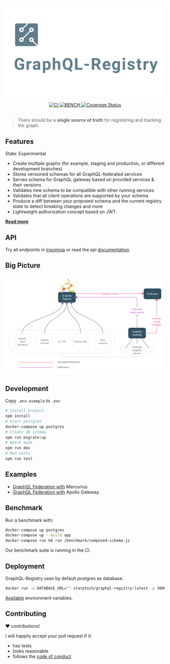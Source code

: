 <div align="center">
  <img src="./docs/logo.png" alt="graphql-registry" width="550" />
</div>

<br>

<div align="center">
  <a href="https://github.com/StarpTech/graphql-registry/actions?query=workflow%3ACI">
    <img src="https://github.com/StarpTech/graphql-registry/actions/workflows/ci.yml/badge.svg" alt="CI" />
  </a>
  <a href="https://github.com/StarpTech/graphql-registry/actions?query=workflow%3ABENCH">
    <img src="https://github.com/StarpTech/graphql-registry/actions/workflows/bench.yml/badge.svg" alt="BENCH" />
  </a>
  <a href='https://coveralls.io/github/StarpTech/graphql-registry?branch=main'><img src='https://coveralls.io/repos/github/StarpTech/graphql-registry/badge.svg?branch=main' alt='Coverage Status' /></a>
</div>

<br/>

> There should be a **single source of truth** for registering and tracking the graph.

## Features

State: Experimental

- Create multiple graphs (for example, staging and production, or different development branches)
- Stores versioned schemas for all GraphQL-federated services
- Serves schema for GraphQL gateway based on provided services & their versions
- Validates new schema to be compatible with other running services
- Validates that all client operations are supported by your schema
- Produce a diff between your proposed schema and the current registry state to detect breaking changes and more
- Lightweight authorization concept based on JWT.

[**Read more**](https://principledgraphql.com/integrity#3-track-the-schema-in-a-registry)

## API

Try all endpoints in [insomnia](https://insomnia.rest/run/?label=GraphQL%20Registry&uri=https%3A%2F%2Fraw.githubusercontent.com%2FStarpTech%2Fgraphql-registry%2Fmain%2Finsomnia.json) or read the api [documentation](./docs/api.md).

## Big Picture

<div align="center">
  <img src="./docs/usecases-02.png" alt="graphql-registry" />
</div>

## Development

Copy `.env.example` to `.env`

```sh
# Install project
npm install
# Start postgres
docker-compose up postgres
# Create db schema
npm run migrate:up
# Watch mode
npm run dev
# Run tests
npm run test
```

## Examples

- [GraphQL Federation with](./examples/mercurius-federation) Mercurius.
- [GraphQL Federation with](./examples/apollo-federation) Apollo Gateway.

## Benchmark

Run a benchmark with:

```sh
docker-compose up postgres
docker-compose up --build app
docker-compose run k6 run /benchmark/composed-schema.js
```

Our benchmark suite is running in the CI.

## Deployment

GraphQL-Registry uses by default postgres as database.

```sh
docker run -e DATABASE_URL="" starptech/graphql-registry:latest -p 3000:3000
```

[Available](/src/core/env.schema.ts) environment variables.

## Contributing

❤️ contributions!

I will happily accept your pull request if it:

- has tests
- looks reasonable
- follows the [code of conduct](./CODE_OF_CONDUCT.md)
